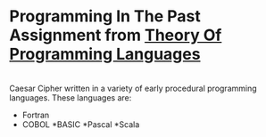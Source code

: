 # Programming In The Past <br/>Assignment from [Theory Of Programming Languages](http://www.labouseur.com/courses/tpl/)

<br/>
Caesar Cipher written in a variety of early procedural programming languages.
These languages are:


* Fortran
* COBOL
*BASIC
*Pascal
*Scala
